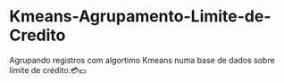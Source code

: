 # Kmeans-Agrupamento-Limite-de-Credito
Agrupando registros com algortimo Kmeans numa base de dados sobre limite de crédito.💳💵
